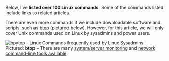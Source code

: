 Below, I’ve  **listed over 100 Linux commands**. Some of the commands listed include links to related articles.

There are even more commands if we include downloadable software and scripts, such as  [btop](https://linuxblog.io/btop-the-htop-alternative/)  (pictured below). However, for this article, we will only cover Unix commands used on Linux by sysadmins and power users.

![bpytop - Linux Commands frequently used by Linux Sysadmins](https://static.linuxblog.io/wp-content/uploads/2020/10/bpytop-868x469.png "bpytop - Linux Commands frequently used by Linux Sysadmins")  
Pictured:  **btop**  – There are many  [system/server monitoring](https://linuxblog.io/free-linux-server-monitoring-apm-sysadmins/)  and  [network command-line tools available](https://linuxblog.io/linux-networking-commands-scripts/).
